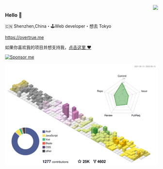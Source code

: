 <img align="right" src="https://github-readme-stats.vercel.app/api?username=overtrue&show_icons=true&icon_color=805AD5&text_color=718096&bg_color=ffffff&hide_title=true" />

### Hello 👋

🇨🇳 Shenzhen,China・🕹Web developer・想去 Tokyo

https://overtrue.me

如果你喜欢我的项目并想支持我，[点击这里 :heart:](https://github.com/sponsors/overtrue)

<!-- ![](https://gitwar.herokuapp.com/badge?username=overtrue&style=for-the-badge) -->


[![Sponsor me](https://github.com/overtrue/overtrue/blob/master/sponsor-me-button-s.svg?raw=true)](https://github.com/sponsors/overtrue)


![](./profile-3d-contrib/profile-south-season-animate.svg)
